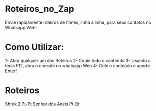 # Roteiros_no_Zap
Envie rapidamente roteiros de filmes, linha a linha, para seus contatos no Whatsapp Web!

# Como Utilizar:
1- Abra qualquer um dos Roteiros
2- Copie todo o conteúdo
3- Usando a tecla F12, abra o console no whatsapp Web
4- Cole o conteúdo e aperte Enter!

# Roteiros
[Shrek 2 Pt-Pt](https://github.com/JonathaSerafim/Roteiros_no_Zap/blob/main/Script%20Shrek%202.js)
[Senhor dos Aneis Pt-Br](https://github.com/JonathaSerafim/Roteiros_no_Zap/blob/main/Script%20Senhor%20dos%20Aneis.js)
